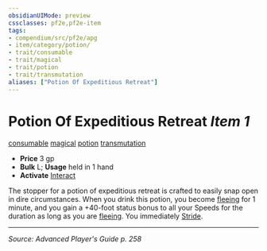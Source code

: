```yaml
---
obsidianUIMode: preview
cssclasses: pf2e,pf2e-item
tags:
- compendium/src/pf2e/apg
- item/category/potion/
- trait/consumable
- trait/magical
- trait/potion
- trait/transmutation
aliases: ["Potion Of Expeditious Retreat"]
---
```

# Potion Of Expeditious Retreat *Item 1*  
[consumable](rules/traits/consumable.md "Consumable Item Trait")  [magical](rules/traits/magical.md "Magical Item Trait")  [potion](rules/traits/potion.md "Potion Item Trait")  [transmutation](rules/traits/transmutation.md "Transmutation School Trait")  

- **Price** 3 gp
- **Bulk** L; **Usage** held in 1 hand
- **Activate** [Interact](rules/actions/interact.md)

The stopper for a potion of expeditious retreat is crafted to easily snap open in dire circumstances. When you drink this potion, you become [fleeing](rules/conditions.md#Fleeing) for 1 minute, and you gain a +40-foot status bonus to all your Speeds for the duration as long as you are [fleeing](rules/conditions.md#Fleeing). You immediately [Stride](rules/actions/stride.md).


---
*Source: Advanced Player's Guide p. 258*